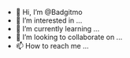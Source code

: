 - 👋 Hi, I’m @Badgitmo
- 👀 I’m interested in ...
- 🌱 I’m currently learning ...
- 💞️ I’m looking to collaborate on ...
- 📫 How to reach me ...

<!---
Badgitmo/Badgitmo is a ✨ special ✨ repository because its `README.md` (this file) appears on your GitHub profile.
You can click the Preview link to take a look at your changes.
--->
